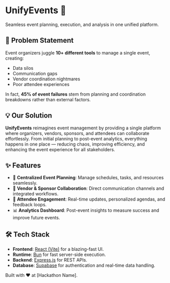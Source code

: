 # UnifyEvents 🎉

Seamless event planning, execution, and analysis in one unified platform.

## 🚩 Problem Statement

Event organizers juggle **10+ different tools** to manage a single event, creating:

* Data silos
* Communication gaps
* Vendor coordination nightmares
* Poor attendee experiences

In fact, **45% of event failures** stem from planning and coordination breakdowns rather than external factors.

## 💡 Our Solution

**UnifyEvents** reimagines event management by providing a single platform where organizers, vendors, sponsors, and attendees can collaborate effortlessly. From initial planning to post-event analytics, everything happens in one place — reducing chaos, improving efficiency, and enhancing the event experience for all stakeholders.

## ✨ Features

* 📅 **Centralized Event Planning**: Manage schedules, tasks, and resources seamlessly.
* 🤝 **Vendor & Sponsor Collaboration**: Direct communication channels and integrated workflows.
* 📲 **Attendee Engagement**: Real-time updates, personalized agendas, and feedback loops.
* 📊 **Analytics Dashboard**: Post-event insights to measure success and improve future events.

## 🛠️ Tech Stack

* **Frontend**: [React (Vite)](https://vitejs.dev/) for a blazing-fast UI.
* **Runtime**: [Bun](https://bun.sh/) for fast server-side execution.
* **Backend**: [Express.js](https://expressjs.com/) for REST APIs.
* **Database**: [Supabase](https://supabase.com/) for authentication and real-time data handling.



Built with ❤️ at [Hackathon Name].
